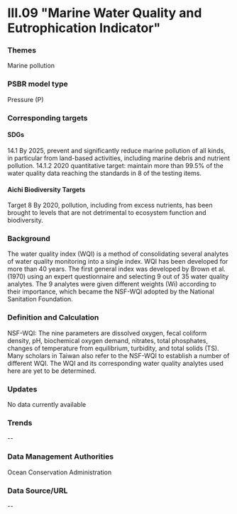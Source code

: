 # III.09 "Marine Water Quality and Eutrophication Indicator"

### Themes
Marine pollution
### PSBR model type
Pressure (P)
### Corresponding targets
#### SDGs
14.1 By 2025, prevent and significantly reduce marine pollution of all kinds, in particular from land-based activities, including marine debris and nutrient pollution. 14.1.2 2020 quantitative target: maintain more than 99.5% of the water quality data reaching the standards in 8 of the testing items.
#### Aichi Biodiversity Targets
Target 8 By 2020, pollution, including from excess nutrients, has been brought to levels that are not detrimental to ecosystem function and biodiversity.
### Background
The water quality index (WQI) is a method of consolidating several analytes of water quality monitoring into a single index. WQI has been developed for more than 40 years. The first general index was developed by Brown et al. (1970) using an expert questionnaire and selecting 9 out of 35 water quality analytes. The 9 analytes were given different weights (Wi) according to their importance, which became the NSF-WQI adopted by the National Sanitation Foundation.
### Definition and Calculation
NSF-WQI: The nine parameters are dissolved oxygen, fecal coliform density, pH, biochemical oxygen demand, nitrates, total phosphates, changes of temperature from equilibrium, turbidity, and total solids (TS). Many scholars in Taiwan also refer to the NSF-WQI to establish a number of different WQI. The WQI and its corresponding water quality analytes used here are yet to be determined.
### Updates
No data currently available
### Trends
--
### Data Management Authorities
Ocean Conservation Administration
### Data Source/URL
--